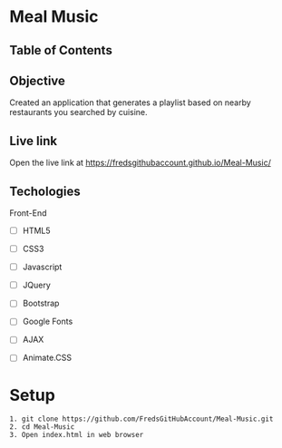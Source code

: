 # Meal Music

## Table of Contents

## Objective

Created an application that generates a playlist based on nearby restaurants you searched by cuisine.

## Live link
Open the live link at https://fredsgithubaccount.github.io/Meal-Music/

## Techologies

Front-End
- [ ] HTML5
- [ ] CSS3
- [ ] Javascript
- [ ] JQuery
- [ ] Bootstrap
- [ ] Google Fonts
- [ ] AJAX
- [ ] Animate.CSS


# Setup
```
1. git clone https://github.com/FredsGitHubAccount/Meal-Music.git
2. cd Meal-Music
3. Open index.html in web browser

```